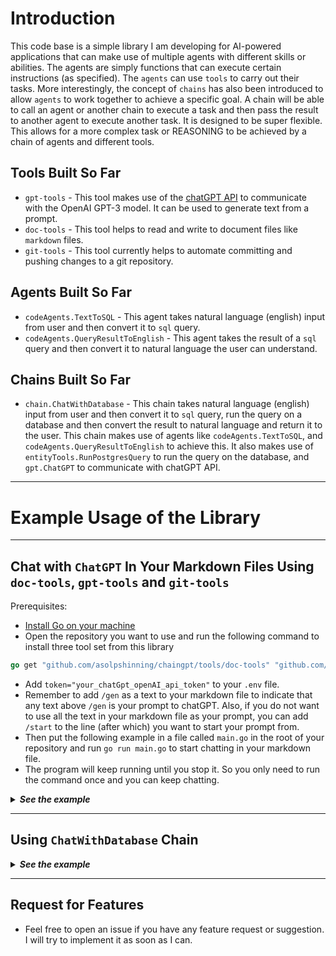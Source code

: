 # Introduction

This code base is a simple library I am developing for AI-powered applications that can make use of multiple agents with different skills or abilities. The agents are simply functions that can execute certain instructions (as specified). The `agents` can use `tools` to carry out their tasks. More interestingly, the concept of `chains` has also been introduced to allow `agents` to work together to achieve a specific goal. A chain will be able to call an agent or another chain to execute a task and then pass the result to another agent to execute another task. It is designed to be super flexible. This allows for a more complex task or REASONING to be achieved by a chain of agents and different tools.


## Tools Built So Far
- `gpt-tools` - This tool makes use of the [chatGPT API](https://chatgpt.com/) to communicate with the OpenAI GPT-3 model. It can be used to generate text from a prompt.
- `doc-tools` - This tool helps to read and write to document files like `markdown` files.
- `git-tools` - This tool currently helps to automate committing and pushing changes to a git repository.

## Agents Built So Far
- `codeAgents.TextToSQL` - This agent takes natural language (english) input from user and then convert it to `sql` query.
- `codeAgents.QueryResultToEnglish` - This agent takes the result of a `sql` query and then convert it to natural language the user can understand.

## Chains Built So Far
- `chain.ChatWithDatabase` - This chain takes natural language (english) input from user and then convert it to `sql` query, run the query on a database and then convert the result to natural language and return it to the user. This chain makes use of agents like `codeAgents.TextToSQL`, and `codeAgents.QueryResultToEnglish` to achieve this. It also makes use of `entityTools.RunPostgresQuery` to run the query on the database, and `gpt.ChatGPT` to communicate with chatGPT API.

***
# Example Usage of the Library
***

## Chat with `ChatGPT` In Your Markdown Files Using `doc-tools`, `gpt-tools` and `git-tools`
Prerequisites:
- [Install Go on your machine](https://golang.org/doc/install)
- Open the repository you want to use and run the following command to install three tool set from this library
```go
go get "github.com/asolpshinning/chaingpt/tools/doc-tools" "github.com/asolpshinning/chaingpt/tools/git-tools" "github.com/asolpshinning/chaingpt/tools/gpt-tools"
```
-  Add `token="your_chatGpt_openAI_api_token"` to your `.env` file.
- Remember to add `/gen` as a text to your markdown file to indicate that any text above `/gen` is your prompt to chatGPT. Also, if you do not want to use all the text in your markdown file as your prompt, you can add `/start` to the line (after which) you want to start your prompt from.
- Then put the following example in a file called `main.go` in the root of your repository and run `go run main.go` to start chatting in your markdown file.
- The program will keep running until you stop it. So you only need to run the command once and you can keep chatting.

<details>
<summary><b><i>See the example</i></b></summary>

```go
package main

import (
	doc "github.com/asolpshinning/chaingpt/tools/doc-tools"
	git "github.com/asolpshinning/chaingpt/tools/git-tools"
	gpt "github.com/asolpshinning/chaingpt/tools/gpt-tools"
)

// your git folder path (example below is for Windows OS)
var folderPath = "C:\\Users\\asolp\\OneDrive\\Documents\\Coding\\chaingpt"

// your markdown file path (where you are doing your chatting)
var fileName = "test/chat.md"

// time interval for git auto commit and push
var timeInterval = 300 //seconds

func main() {
	// this autocommits and pushes your changes to github (comment it out if you do not want this)
	go git.GitAutoCommitPush(folderPath, timeInterval)
	// this gets the prompt from your markdown file
	prompt, _ := doc.CopyAboveText(fileName)
	// this sends the prompt to chatGPT and gets the response
	chatGPTResponse, _ := gpt.ChatGPT(prompt)
	// this inserts the response from chatGPT into your markdown file
	doc.InsertChatResponse(fileName, chatGPTResponse)
}
```

</details>

***

## Using `ChatWithDatabase` Chain
<details>
<summary><b><i>See the example</i></b></summary>

```go
package main

import (
	"fmt"
	"log"

	"github.com/asolpshinning/chaingpt/chains"
	"github.com/asolpshinning/chaingpt/entity"
)

func main() {
	// create a user agent
	userAgent := &entity.Agent{
		Name: "User",
	}

	// create a user prompt
	userPrompt := "I want to know how many new messages I have on Friday and Sunday."

	// create user agent's input or prompt to the chain
	userInput := &entity.AgentResponse{
		Input:        "",
		Output:       userPrompt,
		Satisfactory: true,
	}

	// create the tool the chain will use
	tool := &entity.Tool{
		Name:  "QueryDatabase",
		Value: "postgres",
	}

	postgresTools := []*entity.Tool{tool}

	// let the user agent call the ChatWithDatabase chain
	res, err := chains.ChatWithDatabase(userAgent, userInput, postgresTools)
	if err != nil {
		log.Println(err)
	}
	fmt.Println("response: " + res.Response)
}
```
## .env example to run the example code above
```bash
token="your_chatGpt_openAI_api_token"
```
</details>

***

## Request for Features
- Feel free to open an issue if you have any feature request or suggestion. I will try to implement it as soon as I can.